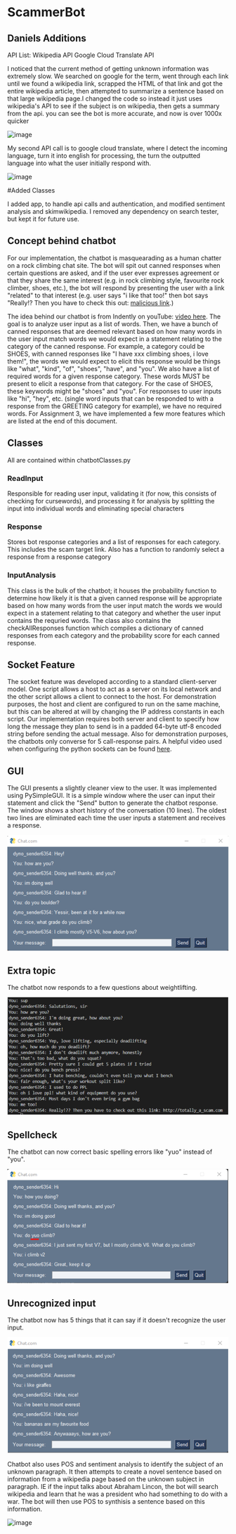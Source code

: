 # ScammerBot

## Daniels Additions

API List:
Wikipedia API
Google Cloud Translate API




I noticed that the current method of getting unknown information was extremely slow. We searched on google for the term, went through each link until we found a wikipedia link, scrapped the HTML of that link and got the entire wikipedia article, then attempted to summarize a sentence based on that large wikipedia page.I changed the code so instead it just uses wikipedia's API to see if the subject is on wikipedia, then gets a summary from the api.  you can see the bot is more accurate, and now is over 1000x quicker

![image](https://user-images.githubusercontent.com/65092654/205804787-8b5d8b73-3b08-4f78-97a3-deb668db956c.png)




My second API call is to google cloud translate, where I detect the incoming language, turn it into english for processing, the turn the outputted language into what the user initially respond with. 


![image](https://user-images.githubusercontent.com/65092654/205805601-9863caf5-dc39-411d-bdd7-07a34ba8c5af.png)

#Added Classes

I added app, to handle api calls and authentication, and modified sentiment analysis and skimwikipedia. I removed any dependency on search tester, but kept it for future use. 

## Concept behind chatbot

For our implementation, the chatbot is masquearading as a human chatter on a rock climbing chat site. The bot will spit out canned responses when certain questions are asked, and if the user ever expresses agreement or that they share the same interest (e.g. in rock climbing style, favourite rock climber, shoes, etc.), the bot will respond by presenting the user with a link "related" to that interest (e.g. user says "i like that too!" then bot says "Really!? Then you have to check this out: [malicious link](https://google.com).)

The idea behind our chatbot is from Indently on youTube: [video here](https://www.youtube.com/watch?v=Ea9jgBjQxEs&t=470s). The goal is to analyze user input as a list of words. Then, we have a bunch of canned responses that are deemed relevant based on how many words in the user input match words we would expect in a statement relating to the category of the canned response. For example, a category could be SHOES, with canned responses like "I have xxx climbing shoes, i love them!", the words we would expect to elicit this response would be things like "what", "kind", "of", "shoes", "have", and "you". We also have a list of required words for a given response category. These words MUST be present to elicit a response from that category. For the case of SHOES, these keywords might be "shoes" and "you". For responses to user inputs like "hi", "hey", etc. (single word inputs that can be responded to with a response from the GREETING category for example), we have no required words. For Assignment 3, we have implemented a few more features which are listed at the end of this document.

## Classes

All are contained within chatbotClasses.py

### ReadInput

Responsible for reading user input, validating it (for now, this consists of checking for cursewords), and processing it for analysis by splitting the input into individual words and eliminating special characters

### Response

Stores bot response categories and a list of responses for each category. This includes the scam target link. Also has a function to randomly select a response from a response category

### InputAnalysis

This class is the bulk of the chatbot; it houses the probability function to determine how likely it is that a given canned response will be appropriate based on how many words from the user input match the words we would expect in a statement relating to that category and whether the user input contains the requried words. The class also contains the checkAllResponses function which compiles a dictionary of canned responses from each category and the probability score for each canned response.

## Socket Feature

The socket feature was developed according to a standard client-server model. One script allows a host to act as a server on its local network and the other script allows a client to connect to the host. For demonstration purposes, the host and client are configured to run on the same machine, but this can be altered at will by changing the IP address constants in each script. Our implementation requires both server and client to specify how long the message they plan to send is in a padded 64-byte utf-8 encoded string before sending the actual message. Also for demonstration purposes, the chatbots only converse for 5 call-response pairs. A helpful video used when configuring the python sockets can be found [here](https://www.youtube.com/watch?v=3QiPPX-KeSc).

## GUI

The GUI presents a slightly cleaner view to the user. It was implemented using PySimpleGUI. It is a simple window where the user can input their statement and click the "Send" button to generate the chatbot response. The window shows a short history of the conversation (10 lines). The oldest two lines are eliminated each time the user inputs a statement and receives a response.

![image](sample_outputs/gui_sample.png)

## Extra topic

The chatbot now responds to a few questions about weightlifting.

![image](sample_outputs/lifting_sample.png)

## Spellcheck

The chatbot can now correct basic spelling errors like "yuo" instead of "you".

![image](sample_outputs/spellcheck_sample.png)

## Unrecognized input

The chatbot now has 5 things that it can say if it doesn't recognize the user input.

![image](sample_outputs/unrecognized_sample.png)


Chatbot also uses POS and sentiment analysis to identify the subject of an unknown paragraph. It then attempts to create a novel sentence based on information from a wikipedia page based on the unknown subject in paragraph. IE if the input talks about Abraham Lincon, the bot will search wikipedia and learn that he was a president who had something to do with a war. The bot will then use POS to synthisis a sentence based on this information. 


![image](https://user-images.githubusercontent.com/65092654/201863361-f2b2bcc3-94bf-4707-beb1-428eb50836d4.png)



